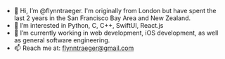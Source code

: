 - 👋 Hi, I’m @flynntraeger. I'm originally from London but have spent the last 2 years in 
    the San Francisco Bay Area and New Zealand.
- 👀 I’m interested in Python, C, C++, SwiftUI, React.js
- 🌱 I’m currently working in web development, iOS development, as well as general software engineering.
- 📫 Reach me at: flynntraeger@gmail.com

<!---
flynntraeger/flynntraeger is a ✨ special ✨ repository because its `README.md` (this file) appears on your GitHub profile.
You can click the Preview link to take a look at your changes.
--->
